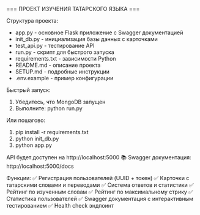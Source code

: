 === ПРОЕКТ ИЗУЧЕНИЯ ТАТАРСКОГО ЯЗЫКА ===

Структура проекта:
- app.py - основное Flask приложение с Swagger документацией
- init_db.py - инициализация базы данных с карточками
- test_api.py - тестирование API
- run.py - скрипт для быстрого запуска
- requirements.txt - зависимости Python
- README.md - описание проекта
- SETUP.md - подробные инструкции
- .env.example - пример конфигурации

Быстрый запуск:
1. Убедитесь, что MongoDB запущен
2. Выполните: python run.py

Или пошагово:
1. pip install -r requirements.txt
2. python init_db.py
3. python app.py

API будет доступен на http://localhost:5000
📚 Swagger документация: http://localhost:5000/docs

Функции:
✅ Регистрация пользователей (UUID + токен)
✅ Карточки с татарскими словами и переводами
✅ Система ответов и статистики
✅ Рейтинг по изученным словам
✅ Рейтинг по максимальному стрику
✅ Статистика пользователей
✅ Swagger документация с интерактивным тестированием
✅ Health check эндпоинт
